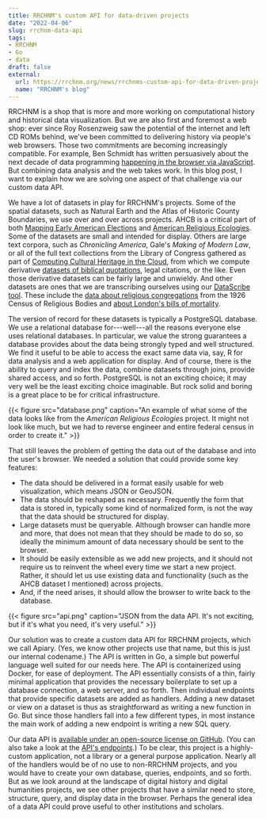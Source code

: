 ```yaml
---
title: RRCHNM's custom API for data-driven projects 
date: "2022-04-06"
slug: rrchnm-data-api
tags:
- RRCHNM
- Go
- data
draft: false
external: 
  url: https://rrchnm.org/news/rrchnms-custom-api-for-data-driven-projects/
  name: "RRCHNM's blog"
---
```


RRCHNM is a shop that is more and more working on computational history
and historical data visualization. But we are also first and foremost a
web shop: ever since Roy Rosenzweig saw the potential of the internet
and left CD ROMs behind, we've been committed to delivering history via
people's web browsers. Those two commitments are becoming increasingly
compatible. For example, Ben Schmidt has written persuasively about the
next decade of data programming [happening in the browser via
JavaScript](https://benschmidt.org/post/2020-01-15/2020-01-15-webgpu/).
But combining data analysis and the web takes work. In this blog post, I
want to explain how we are solving one aspect of that challenge via our
custom data API.

We have a lot of datasets in play for RRCHNM's projects. Some of the
spatial datasets, such as Natural Earth and the Atlas of Historic County
Boundaries, we use over and over across projects. AHCB is a critical
part of both [Mapping Early American
Elections](https://earlyamericanelections.org/) and [American Religious
Ecologies](https://religiousecologies.org/). Some of the datasets are
small and intended for display. Others are large text corpora, such as
*Chronicling America*, Gale's *Making of Modern Law*, or all of the full
text collections from the Library of Congress gathered as part of
[Computing Cultural Heritage in the
Cloud](https://github.com/lmullen/cchc), from which we compute
derivative [datasets of biblical
quotations](https://americaspublicbible.org), legal citations, or the
like. Even those derivative datasets can be fairly large and unwieldy.
And other datasets are ones that we are transcribing ourselves using our
[DataScribe tool](https://datascribe.tech). These include the [data
about religious
congregations](https://omeka.religiousecologies.org/s/census-1926/page/home)
from the 1926 Census of Religious Bodies and [about London's bills of
mortality](https://deathbynumbers.org).

The version of record for these datasets is typically a PostgreSQL
database. We use a relational database for---well---all the reasons
everyone else uses relational databases. In particular, we value the
strong guarantees a database provides about the data being strongly
typed and well structured. We find it useful to be able to access the
exact same data via, say, R for data analysis and a web application for
display. And of course, there is the ability to query and index the
data, combine datasets through joins, provide shared access, and so
forth. PostgreSQL is not an exciting choice; it may very well be the
least exciting choice imaginable. But rock solid and boring is a great
place to be for critical infrastructure. 

{{< figure src="database.png" caption="An example of what some of the data looks like from the _American Religious Ecologies_ project. It might not look like much, but we had to reverse engineer and entire federal census in order to create it." >}}

That still leaves the problem of getting the data out of the database
and into the user's browser. We needed a solution that could provide
some key features:

-   The data should be delivered in a format easily usable for web
    visualization, which means JSON or GeoJSON.
-   The data should be reshaped as necessary. Frequently the form that
    data is stored in, typically some kind of normalized form, is not
    the way that the data should be structured for display.
-   Large datasets must be queryable. Although browser can handle more
    and more, that does not mean that they should be made to do so, so
    ideally the minimum amount of data necessary should be sent to the
    browser.
-   It should be easily extensible as we add new projects, and it should
    not require us to reinvent the wheel every time we start a new
    project. Rather, it should let us use existing data and
    functionality (such as the AHCB dataset I mentioned) across
    projects.
-   And, if the need arises, it should allow the browser to write back
    to the database.

{{< figure src="api.png" caption="JSON from the data API. It's not exciting, but if it's what you need, it's very useful." >}}

Our solution was to create a custom data API for RRCHNM projects, which
we call Apiary. (Yes, we know other projects use that name, but this is
just our internal codename.) The API is written in Go, a simple but
powerful language well suited for our needs here. The API is
containerized using Docker, for ease of deployment. The API essentially
consists of a thin, fairly minimal application that provides the
necessary boilerplate to set up a database connection, a web server, and
so forth. Then individual endpoints that provide specific datasets are
added as handlers. Adding a new dataset or view on a dataset is thus as
straightforward as writing a new function in Go. But since those
handlers fall into a few different types, in most instance the main work
of adding a new endpoint is writing a new SQL query. 

Our data API is [available under an open-source license on
GitHub](https://github.com/chnm/apiary#readme).
(You can also take a look at the [API's
endpoints](https://data.chnm.org/).)
To be clear, this project is a highly-custom application, not a library
or a general purpose application. Nearly all of the handlers would be of
no use to non-RRCHNM projects, and you would have to create your own
database, queries, endpoints, and so forth. But as we look around at the
landscape of digital history and digital humanities projects, we see
other projects that have a similar need to store, structure, query, and
display data in the browser. Perhaps the general idea of a data API
could prove useful to other institutions and scholars.
